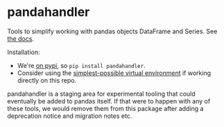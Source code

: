# pandahandler

Tools to simplify working with pandas objects DataFrame and Series. See [the docs](https://pandahandler.readthedocs.io/en/latest/).

Installation:
- We're [on pypi](https://pypi.org/project/pandahandler/), so `pip install pandahandler`.
- Consider using the [simplest-possible virtual environment](https://gist.github.com/zkurtz/4c61572b03e667a7596a607706463543) if working directly on this repo.

pandahandler is a staging area for experimental tooling that could eventually be added to pandas itself. If that were to happen with any of these tools, we would remove them from this package after adding a deprecation notice and migration notes etc.
